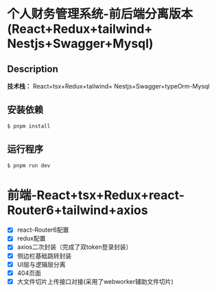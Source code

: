 # 个人财务管理系统-前后端分离版本(React+Redux+tailwind+ Nestjs+Swagger+Mysql)

## Description

**技术栈：** React+tsx+Redux+tailwind+ Nestjs+Swagger+typeOrm-Mysql

## 安装依赖

```bash
$ pnpm install
```

## 运行程序

```bash
$ pnpm run dev
```

# 前端-React+tsx+Redux+react-Router6+tailwind+axios

- [x] react-Router6配置
- [x] redux配置
- [x] axios二次封装（完成了双token登录封装）
- [x] 侧边栏基础跳转封装
- [x] UI层与逻辑层分离
- [x] 404页面
- [x] 大文件切片上传接口对接(采用了webworker辅助文件切片)
